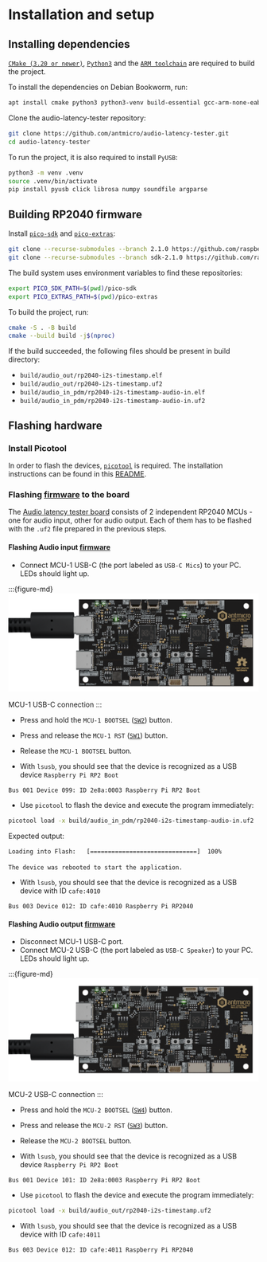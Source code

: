 # Installation and setup

## Installing dependencies
[`CMake (3.20 or newer)`](https://cmake.org/cmake/help/latest/release/3.20.html), [`Python3`](https://www.python.org/) and the [`ARM toolchain`](https://developer.arm.com/downloads/-/gnu-rm) are required to build the project.

To install the dependencies on Debian Bookworm, run:

```sh
apt install cmake python3 python3-venv build-essential gcc-arm-none-eabi libnewlib-arm-none-eabi libstdc++-arm-none-eabi-newlib libusb-1.0-0-dev
```

Clone the audio-latency-tester repository:

```sh
git clone https://github.com/antmicro/audio-latency-tester.git
cd audio-latency-tester
```

To run the project, it is also required to install `PyUSB`:

```sh
python3 -m venv .venv
source .venv/bin/activate
pip install pyusb click librosa numpy soundfile argparse
```

## Building RP2040 firmware

Install [`pico-sdk`](https://github.com/raspberrypi/pico-sdk) and [`pico-extras`](https://github.com/raspberrypi/pico-extras):

```sh
git clone --recurse-submodules --branch 2.1.0 https://github.com/raspberrypi/pico-sdk.git
git clone --recurse-submodules --branch sdk-2.1.0 https://github.com/raspberrypi/pico-extras.git
```

The build system uses environment variables to find these repositories:

```sh
export PICO_SDK_PATH=$(pwd)/pico-sdk
export PICO_EXTRAS_PATH=$(pwd)/pico-extras
```


To build the project, run:

```sh
cmake -S . -B build
cmake --build build -j$(nproc)
```

If the build succeeded, the following files should be present in build directory:

* `build/audio_out/rp2040-i2s-timestamp.elf`
* `build/audio_out/rp2040-i2s-timestamp.uf2`
* `build/audio_in_pdm/rp2040-i2s-timestamp-audio-in.elf`
* `build/audio_in_pdm/rp2040-i2s-timestamp-audio-in.uf2`

## Flashing hardware

### Install Picotool

In order to flash the devices, [`picotool`](https://github.com/raspberrypi/picotool/tree/master) is required.
The installation instructions can be found in this [README](https://github.com/raspberrypi/picotool/blob/master/README.md).

### Flashing [firmware](#building-rp2040-firmware) to the board

The [Audio latency tester board](https://github.com/antmicro/audio-latency-tester-board) consists of 2 independent RP2040 MCUs - one for audio input, other for audio output.
Each of them has to be flashed with the `.uf2` file prepared in the previous steps.

#### Flashing Audio input [firmware](#building-rp2040-firmware)

* Connect MCU-1 USB-C (the port labeled as `USB-C Mics`) to your PC. LEDs should light up.

:::{figure-md}
![](img/mcu-1-usb.png)

MCU-1 USB-C connection
:::


* Press and hold the `MCU-1 BOOTSEL` ([`SW2`](#SW2)) button.

* Press and release the `MCU-1 RST` ([`SW1`](#SW1)) button.

* Release the `MCU-1 BOOTSEL` button.

* With `lsusb`, you should see that the device is recognized as a USB device `Raspberry Pi RP2 Boot`

```console
Bus 001 Device 099: ID 2e8a:0003 Raspberry Pi RP2 Boot

```

* Use `picotool` to flash the device and execute the program immediately:

```sh
picotool load -x build/audio_in_pdm/rp2040-i2s-timestamp-audio-in.uf2
```

Expected output:

```console
Loading into Flash:   [==============================]  100%

The device was rebooted to start the application.
```
* With `lsusb`, you should see that the device is recognized as a USB device with ID `cafe:4010`

```console
Bus 003 Device 012: ID cafe:4010 Raspberry Pi RP2040
```

#### Flashing Audio output [firmware](#building-rp2040-firmware)

* Disconnect MCU-1 USB-C port.
* Connect MCU-2 USB-C (the port labeled as `USB-C Speaker`) to your PC. LEDs should light up.

:::{figure-md}
![](img/mcu-2-usb.png)

MCU-2 USB-C connection
:::


* Press and hold the `MCU-2 BOOTSEL` ([`SW4`](#SW4)) button.

* Press and release the `MCU-2 RST` ([`SW3`](#SW3)) button.

* Release the `MCU-2 BOOTSEL` button.

* With `lsusb`, you should see that the device is recognized as a USB device `Raspberry Pi RP2 Boot`

```console
Bus 001 Device 101: ID 2e8a:0003 Raspberry Pi RP2 Boot

```

* Use `picotool` to flash the device and execute the program immediately:

```sh
picotool load -x build/audio_out/rp2040-i2s-timestamp.uf2
```
* With `lsusb`, you should see that the device is recognized as a USB device with ID `cafe:4011`

```console
Bus 003 Device 012: ID cafe:4011 Raspberry Pi RP2040
```